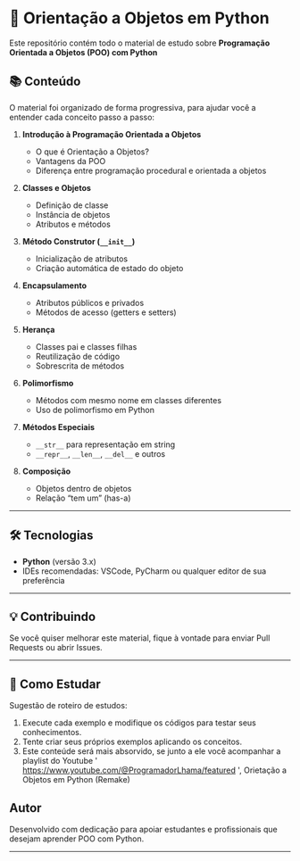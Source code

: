 # 🐍 Orientação a Objetos em Python

Este repositório contém todo o material de estudo sobre **Programação Orientada a Objetos (POO) com Python**

## 📚 Conteúdo

O material foi organizado de forma progressiva, para ajudar você a entender cada conceito passo a passo:

1. **Introdução à Programação Orientada a Objetos**
   - O que é Orientação a Objetos?
   - Vantagens da POO
   - Diferença entre programação procedural e orientada a objetos

2. **Classes e Objetos**
   - Definição de classe
   - Instância de objetos
   - Atributos e métodos

3. **Método Construtor (`__init__`)**
   - Inicialização de atributos
   - Criação automática de estado do objeto

4. **Encapsulamento**
   - Atributos públicos e privados
   - Métodos de acesso (getters e setters)

5. **Herança**
   - Classes pai e classes filhas
   - Reutilização de código
   - Sobrescrita de métodos

6. **Polimorfismo**
   - Métodos com mesmo nome em classes diferentes
   - Uso de polimorfismo em Python

7. **Métodos Especiais**
   - `__str__` para representação em string
   - `__repr__`, `__len__`, `__del__` e outros

8. **Composição**
   - Objetos dentro de objetos
   - Relação “tem um” (has-a)

---

## 🛠️ Tecnologias

- **Python** (versão 3.x)
- IDEs recomendadas: VSCode, PyCharm ou qualquer editor de sua preferência

---

## 💡 Contribuindo

Se você quiser melhorar este material, fique à vontade para enviar Pull Requests ou abrir Issues.

---

## 🧠 Como Estudar

Sugestão de roteiro de estudos:

1. Execute cada exemplo e modifique os códigos para testar seus conhecimentos.
2. Tente criar seus próprios exemplos aplicando os conceitos.
3. Este conteúde será mais absorvido, se junto a ele você acompanhar a playlist do Youtube ' https://www.youtube.com/@ProgramadorLhama/featured ',
Orietação a Objetos em Python (Remake)

##  Autor

Desenvolvido com dedicação para apoiar estudantes e profissionais que desejam aprender POO com Python.

---
